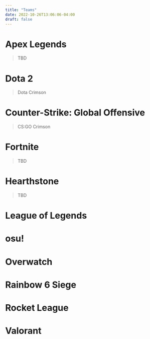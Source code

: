 ```yaml
---
title: "Teams"
date: 2022-10-26T13:06:06-04:00
draft: false
---
```

# Apex Legends
> TBD

# Dota 2
> Dota Crimson

# Counter-Strike: Global Offensive
> CS:GO Crimson

# Fortnite
> TBD

# Hearthstone
> TBD

# League of Legends
> 

# osu!
>

# Overwatch
> 

# Rainbow 6 Siege
> 

# Rocket League
> 

# Valorant
>

